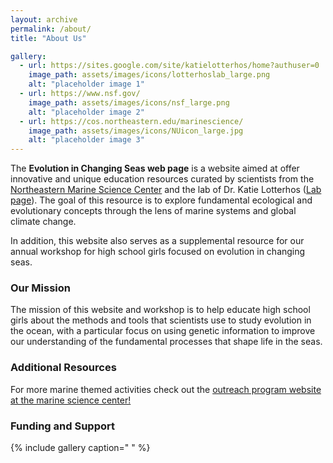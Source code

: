 ```yaml
---
layout: archive
permalink: /about/
title: "About Us"

gallery:
  - url: https://sites.google.com/site/katielotterhos/home?authuser=0
    image_path: assets/images/icons/lotterhoslab_large.png
    alt: "placeholder image 1"
  - url: https://www.nsf.gov/
    image_path: assets/images/icons/nsf_large.png
    alt: "placeholder image 2"
  - url: https://cos.northeastern.edu/marinescience/
    image_path: assets/images/icons/NUicon_large.jpg
    alt: "placeholder image 3"  
---
```



The **Evolution in Changing Seas web page** is a website aimed at offer innovative and unique education resources curated by scientists from the [Northeastern Marine Science Center](https://cos.northeastern.edu/marinescience/) and the lab of Dr. Katie Lotterhos ([Lab page](https://sites.google.com/site/katielotterhos/home?authuser=0)). The goal of this resource is to explore fundamental ecological and evolutionary concepts through the lens of marine systems and global climate change.

In addition, this website also serves as a supplemental resource for our annual workshop for high school girls focused on evolution in changing seas.

### Our Mission 

The mission of this website and workshop is to help educate high school girls about the methods and tools that scientists use to study evolution in the ocean, with a particular focus on using genetic information to improve our understanding of the fundamental processes that shape life in the seas.

### Additional Resources

For more marine themed activities check out the [outreach program website at the marine science center!](https://cos.northeastern.edu/marinescience/outreach/educator-resources/) 

### Funding and Support  

{% include gallery caption=" " %}


